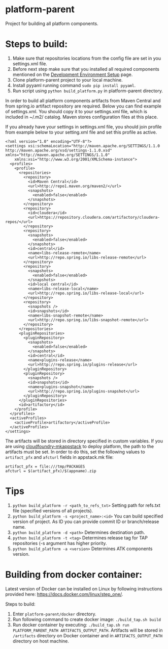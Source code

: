 # platform-parent
Project for building all platform components.

# Steps to build:

 1. Make sure that repositories locations from the config file are set in you settings.xml file.
 1. Before next step make sure that you installed all required components mentioned on the [Development Environment Setup](https://github.com/trustedanalytics/platform-wiki/wiki/Development-Environment-Setup) page.
 1. Clone platform-parent project to your local machine.
 1. Install pyyaml running command ```sudo pip install pyyaml```.
 1. Run script using ```python build_platform.py``` in platform-parent directory.

In order to build all platform components artifacts from Maven Central and from spring.io artifact repository are required. Below you can find example of settings.xml. You should copy it to your settings.xml file, which is included in ~/.m2/ catalog. Maven stores configuration files at this place. 

If you already have your settings in settings.xml file, you should join profile from example below to your setting.xml file and set this profile as active.

```
<?xml version="1.0" encoding="UTF-8"?>
<settings xsi:schemaLocation="http://maven.apache.org/SETTINGS/1.1.0 http://maven.apache.org/xsd/settings-1.1.0.xsd" xmlns="http://maven.apache.org/SETTINGS/1.1.0"
    xmlns:xsi="http://www.w3.org/2001/XMLSchema-instance">
  <profiles>
    <profile>
      <repositories>
        <repository>
          <id>Maven Central</id>
          <url>http://repo1.maven.org/maven2/</url>
          <snapshots>
            <enabled>false</enabled>
          </snapshots>
        </repository> 
        <repository>
          <id>cloudera</id>
          <url>https://repository.cloudera.com/artifactory/cloudera-repos/</url>
        </repository>
        <repository>
          <snapshots>
            <enabled>false</enabled>
          </snapshots>
          <id>central</id>
          <name>libs-release-remote</name>
          <url>http://repo.spring.io/libs-release-remote</url>
        </repository>
        <repository>
          <snapshots>
            <enabled>false</enabled>
          </snapshots>
          <id>local central</id>
          <name>libs-release-local</name>
          <url>http://repo.spring.io/libs-release-local</url>
        </repository>
        <repository>
          <snapshots />
          <id>snapshots</id>
          <name>libs-snapshot-remote</name>
          <url>http://repo.spring.io/libs-snapshot-remote</url>
        </repository>
      </repositories>
      <pluginRepositories>
        <pluginRepository>
          <snapshots>
            <enabled>false</enabled>
          </snapshots>
          <id>central</id>
          <name>plugins-release</name>
          <url>http://repo.spring.io/plugins-release</url>
        </pluginRepository>
        <pluginRepository>
          <snapshots />
          <id>snapshots</id>
          <name>plugins-snapshot</name>
          <url>http://repo.spring.io/plugins-snapshot</url>
        </pluginRepository>
      </pluginRepositories>
      <id>artifactory</id>
    </profile>
  </profiles>
  <activeProfiles>
    <activeProfile>artifactory</activeProfile>
  </activeProfiles>
</settings>
```

The artifacts will be stored in directory specified in custom variables. If you are using [cloudfoundry-mkappstack](https://github.com/trustedanalytics/cloudfoundry-mkappstack) to deploy platform, the path to the artifacts must be set. In order to do this, set the following values to ```artifact_pfx``` and ```afcturl``` fields in appstack.mk file:

```
artifact_pfx = file:///tmp/PACKAGES
afcturl = $(artifact_pfx)/$(appname).zip
```

# Tips
  1. ```python build_platform -r <path_to_refs_txt>``` Setting path for refs.txt file (specified versions of all projects).
  1. ```python build_platform -s <project_name>:<id>``` You can build specified version of project. As ID you can provide commit ID or branch/release name.
  1. ```python build_platform -d <path>``` Determines destination path.
  1. ```python build_platform -t <tag>``` Determines release tag for TAP repositories (-s argument has higher priority.
  1. ```python build_platform -a <version>``` Determines ATK components version.

# Building from docker container:

Latest version of Docker can be installed on Linux by following instructions provided here: https://docs.docker.com/linux/step_one/.

Steps to build:
  1. Enter ```platform-parent/docker``` directory.
  1. Run following command to create docker image: ```./build_tap.sh build```
  1. Run docker container by executing: ```./build_tap.sh run PLATFORM_PARENT_PATH ARTIFACTS_OUTPUT_PATH```. Artifacts will be stored in `/artifacts` directory on Docker container and in `ARTIFACTS_OUTPUT_PATH` directory on host machine.
